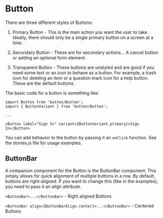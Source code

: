 # Button

There are three different styles of Buttons:

1. Primary Button - This is the main action you want the user to take. Ideally, there should only be a single primary button on a screen at a time.

2. Secondary Button - These are for secondary actions... A cancel button or adding an optional form element.

3. Transparent Button - These buttons are unstyled and are good if you need some text or an icon to behave as a button. For example, a trash icon for deleting an item or a question mark icon for a help button. These are the default buttons.

The basic code for a button is something like:

```
import Button from 'button/Button';
import { ButtonVariant } from 'button/Button';

...

<Button label="Sign In" variant={ButtonVariant.primary}>Sign In</Button>

```

You can add behavior to the button by passing it an `onClick` function. See the stories.js file for usage examples.

## ButtonBar

A companion component for the Button is the ButtonBar component. This simply allows for quick alignment of multiple buttons in a row. By default, buttons are right-aligned. If you want to change this (like in the examples), you need to pass it an align attribute.

`<ButtonBar>...</ButtonBar>` - Right aligned Buttons

`<ButtonBar align={ButtonBarAlign.center}>...</ButtonBar>` - Centered Buttons
